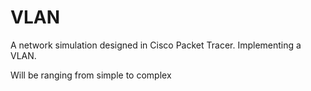 # VLAN
A network simulation designed in Cisco Packet Tracer. Implementing a VLAN.

Will be ranging from simple to complex
